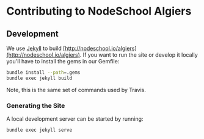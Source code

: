 # Contributing to NodeSchool Algiers

## Development

We use [Jekyll](https://jekyllrb.com/) to build [http://nodeschool.io/algiers](http://nodeschool.io/algiers). If you want to run the site or develop it locally you'll have to install the gems in our Gemfile:

```sh
bundle install --path=.gems
bundle exec jekyll build
```

Note, this is the same set of commands used by Travis.

### Generating the Site

A local development server can be started by running:

```sh
bundle exec jekyll serve
```


